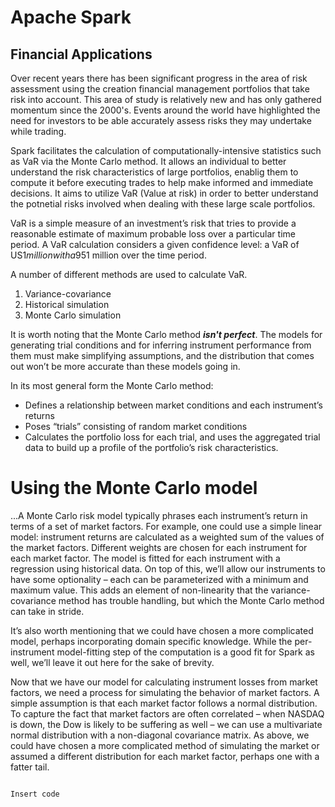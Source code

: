 Apache Spark
=========
Financial Applications
----------
Over recent years there has been significant progress in the area of risk assessment using the creation financial management portfolios that take risk into account.  This area of study is relatively new and has only gathered momentum since the 2000's.  Events around the world have highlighted the need for investors to be able accurately assess risks they may undertake while trading.

Spark facilitates the calculation of computationally-intensive statistics such as VaR via the Monte Carlo method.
It allows an individual to better understand the risk characteristics of large portfolios, enablig them to compute it before executing trades to help make informed and immediate decisions.
It aims to utilize VaR (Value at risk) in order to better understand the potnetial risks involved when dealing with these large scale portfolios.

VaR is a simple measure of an investment’s risk that tries to provide a reasonable estimate of maximum probable loss over a particular time period. A VaR calculation considers a given confidence level: a VaR of US$1 million with a 95% confidence level means that we believe our investment stands only a 5% chance of losing more than US$1 million over the time period.

A number of different methods are used to calculate VaR.

1. Variance-covariance
2. Historical simulation
3. Monte Carlo simulation

It is worth noting that the Monte Carlo method **_isn't perfect_**.  The models for generating trial conditions and for inferring instrument performance from them must make simplifying assumptions, and the distribution that comes out won’t be more accurate than these models going in.

In its most general form the Monte Carlo method:
* Defines a relationship between market conditions and each instrument’s returns
* Poses “trials” consisting of random market conditions
* Calculates the portfolio loss for each trial, and uses the aggregated trial data to build up a profile of the portfolio’s risk characteristics.

# Using the Monte Carlo model
...A Monte Carlo risk model typically phrases each instrument’s return in terms of a set of market factors. For example, one could use a simple linear model: instrument returns are calculated as a weighted sum of the values of the market factors. Different weights are chosen for each instrument for each market factor. The model is fitted for each instrument with a regression using historical data. On top of this, we’ll allow our instruments to have some optionality – each can be parameterized with a minimum and maximum value. This adds an element of non-linearity that the variance-covariance method has trouble handling, but which the Monte Carlo method can take in stride.

It’s also worth mentioning that we could have chosen a more complicated model, perhaps incorporating domain specific knowledge.  While the per-instrument model-fitting step of the computation is a good fit for Spark as well, we’ll leave it out here for the sake of brevity.

Now that we have our model for calculating instrument losses from market factors, we need a process for simulating the behavior of market factors. A simple assumption is that each market factor follows a normal distribution. To capture the fact that market factors are often correlated – when NASDAQ is down, the Dow is likely to be suffering as well – we can use a multivariate normal distribution with a non-diagonal covariance matrix. As above, we could have chosen a more complicated method of simulating the market or assumed a different distribution for each market factor, perhaps one with a fatter tail.

<pre><code>
Insert code

</code></pre>
